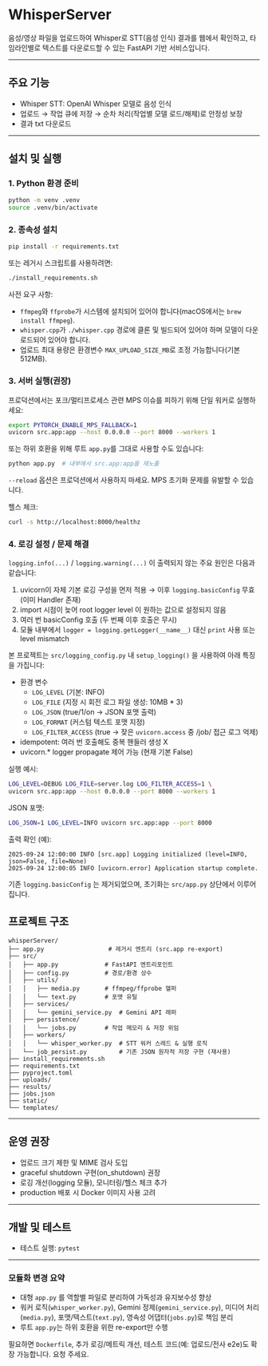 # WhisperServer

음성/영상 파일을 업로드하여 Whisper로 STT(음성 인식) 결과를 웹에서 확인하고, 타임라인별로 텍스트를 다운로드할 수 있는 FastAPI 기반 서비스입니다.

---

## 주요 기능

- Whisper STT: OpenAI Whisper 모델로 음성 인식
- 업로드 → 작업 큐에 저장 → 순차 처리(작업별 모델 로드/해제)로 안정성 보장
- 결과 txt 다운로드

---

## 설치 및 실행

### 1. Python 환경 준비

```bash
python -m venv .venv
source .venv/bin/activate
```

### 2. 종속성 설치

```bash
pip install -r requirements.txt
```

또는 레거시 스크립트를 사용하려면:

```bash
./install_requirements.sh
```

사전 요구 사항:
- `ffmpeg`와 `ffprobe`가 시스템에 설치되어 있어야 합니다(macOS에서는 `brew install ffmpeg`).
- `whisper.cpp`가 `./whisper.cpp` 경로에 클론 및 빌드되어 있어야 하며 모델이 다운로드되어 있어야 합니다.
- 업로드 최대 용량은 환경변수 `MAX_UPLOAD_SIZE_MB`로 조정 가능합니다(기본 512MB).

### 3. 서버 실행(권장)

프로덕션에서는 포크/멀티프로세스 관련 MPS 이슈를 피하기 위해 단일 워커로 실행하세요:

```bash
export PYTORCH_ENABLE_MPS_FALLBACK=1
uvicorn src.app:app --host 0.0.0.0 --port 8000 --workers 1
```

또는 하위 호환을 위해 루트 `app.py`를 그대로 사용할 수도 있습니다:

```bash
python app.py  # 내부에서 src.app:app을 재노출
```

`--reload` 옵션은 프로덕션에서 사용하지 마세요. MPS 초기화 문제를 유발할 수 있습니다.

헬스 체크:

```bash
curl -s http://localhost:8000/healthz
```

### 4. 로깅 설정 / 문제 해결

`logging.info(...)` / `logging.warning(...)` 이 출력되지 않는 주요 원인은 다음과 같습니다:

1. uvicorn이 자체 기본 로깅 구성을 먼저 적용 → 이후 `logging.basicConfig` 무효 (이미 Handler 존재)
2. import 시점이 늦어 root logger level 이 원하는 값으로 설정되지 않음
3. 여러 번 basicConfig 호출 (두 번째 이후 호출은 무시)
4. 모듈 내부에서 `logger = logging.getLogger(__name__)` 대신 `print` 사용 또는 level mismatch

본 프로젝트는 `src/logging_config.py` 내 `setup_logging()` 을 사용하여 아래 특징을 가집니다:

- 환경 변수
	- `LOG_LEVEL` (기본: INFO)
	- `LOG_FILE` (지정 시 회전 로그 파일 생성: 10MB * 3)
	- `LOG_JSON` (true/1/on → JSON 포맷 출력)
	- `LOG_FORMAT` (커스텀 텍스트 포맷 지정)
	- `LOG_FILTER_ACCESS` (true → 잦은 `uvicorn.access` 중 /job/<id> 접근 로그 억제)
- idempotent: 여러 번 호출해도 중복 핸들러 생성 X
- uvicorn.* logger propagate 제어 가능 (현재 기본 False)

실행 예시:

```bash
LOG_LEVEL=DEBUG LOG_FILE=server.log LOG_FILTER_ACCESS=1 \
uvicorn src.app:app --host 0.0.0.0 --port 8000 --workers 1
```

JSON 포맷:
```bash
LOG_JSON=1 LOG_LEVEL=INFO uvicorn src.app:app --port 8000
```

출력 확인 (예):
```
2025-09-24 12:00:00 INFO [src.app] Logging initialized (level=INFO, json=False, file=None)
2025-09-24 12:00:05 INFO [uvicorn.error] Application startup complete.
```

기존 `logging.basicConfig` 는 제거되었으며, 초기화는 `src/app.py` 상단에서 이루어집니다.

## 프로젝트 구조

```
whisperServer/
├── app.py                  # 레거시 엔트리 (src.app re-export)
├── src/
│   ├── app.py             # FastAPI 엔트리포인트
│   ├── config.py          # 경로/환경 상수
│   ├── utils/
│   │   ├── media.py       # ffmpeg/ffprobe 헬퍼
│   │   └── text.py        # 포맷 유틸
│   ├── services/
│   │   └── gemini_service.py  # Gemini API 래퍼
│   ├── persistence/
│   │   └── jobs.py        # 작업 메모리 & 저장 위임
│   ├── workers/
│   │   └── whisper_worker.py  # STT 워커 스레드 & 실행 로직
│   └── job_persist.py         # 기존 JSON 원자적 저장 구현 (재사용)
├── install_requirements.sh
├── requirements.txt
├── pyproject.toml
├── uploads/
├── results/
├── jobs.json
├── static/
└── templates/
```

---

## 운영 권장

- 업로드 크기 제한 및 MIME 검사 도입
- graceful shutdown 구현(on_shutdown) 권장
- 로깅 개선(logging 모듈), 모니터링/헬스 체크 추가
- production 배포 시 Docker 이미지 사용 고려

---

## 개발 및 테스트

- 테스트 실행: `pytest`

---

### 모듈화 변경 요약

- 대형 `app.py` 를 역할별 파일로 분리하여 가독성과 유지보수성 향상
- 워커 로직(`whisper_worker.py`), Gemini 정제(`gemini_service.py`), 미디어 처리(`media.py`), 포맷/텍스트(`text.py`), 영속성 어댑터(`jobs.py`)로 책임 분리
- 루트 `app.py`는 하위 호환을 위한 re-export만 수행

필요하면 `Dockerfile`, 추가 로깅/메트릭 개선, 테스트 코드(예: 업로드/전사 e2e)도 확장 가능합니다. 요청 주세요.